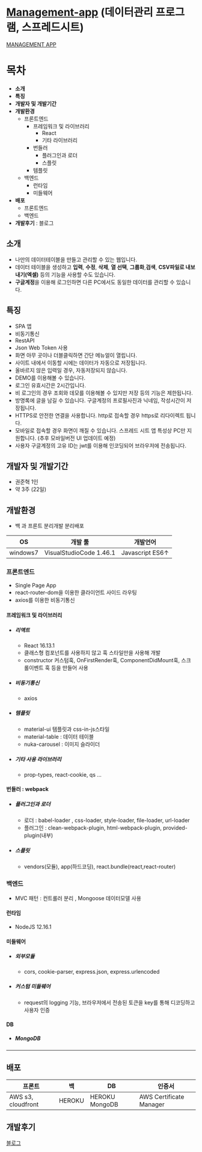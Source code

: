 
# [Management-app](https://devhyuk.com) (데이터관리 프로그램, 스프레드시트)
[MANAGEMENT APP ](https://devhyuk.com)

# 목차

 - **소개**
 - **특징**
 - **개발자 및 개발기간**
 - **개발환경**
   - 프론트엔드
     - 프레임워크 및 라이브러리
       - React
       - 기타 라이브러리
     - 번들러 
       - 플러그인과 로더
       - 스플릿
     - 템플릿
   - 백엔드
     - 런타임
     - 미들웨어
 - **배포**
     - 프론트엔드
     - 백엔드
 - **개발후기** : 블로그

## 소개
 - 나만의 데이터테이블을 만들고 관리할 수 있는 웹입니다.
 - 데이터 테이블을 생성하고 **입력**, **수정**, **삭제**, **열 선택**, **그룹화**,**검색**, **CSV파일로 내보내기(엑셀)** 등의 기능을 사용할 수도 있습니다.
 - **구글계정**을 이용해 로그인하면 다른 PC에서도 동일한 데이터를 관리할 수 있습니다.

## 특징

 - SPA 앱
 - 비동기통신
 - RestAPI
 - Json Web Token 사용
 - 화면 아무 곳이나 더블클릭하면 간단 메뉴얼이 열립니다.
 - 사이트 내에서 이동할 시에는 데이터가 자동으로 저장됩니다.
 - 올바르지 않은 입력일 경우, 자동저장되지 않습니다.
 - DEMO를 이용해볼 수 있습니다.
 - 로그인 유효시간은 2시간입니다.
 - 비 로그인의 경우 조회와 데모를 이용해볼 수 있지만 저장 등의 기능은 제한됩니다.
 - 방명록에 글을 남길 수 있습니다. 구글계정의 프로필사진과 닉네임, 작성시간이 저장됩니다.
 - HTTPS로 안전한 연결을 사용합니다. http로 접속할 경우 https로 리다이렉트 됩니다.
 - 모바일로 접속할 경우 화면이 깨질 수 있습니다. 스프레드 시트 앱 특성상 PC만 지원합니다. (추후 모바일버전 UI 업데이트 예정)
 - 사용자 구글계정의 고유 ID는 jwt를 이용해 인코딩되어 브라우저에 전송됩니다.

## 개발자 및 개발기간
 - 권준혁 1인
 - 약 3주 (22일)
## 개발환경

 - 백 과 프론트 분리개발 분리배포
 
 | OS | 개발 툴 | 개발언어 |
 |---|---| --- |
 | windows7 | VisualStudioCode 1.46.1 | Javascript ES6↑ |
 
### 프론트엔드
 - Single Page App
 - react-router-dom을 이용한 클라이언트 사이드 라우팅
 - axios를 이용한 비동기통신
 
#### 프레임워크 및 라이브러리
- ##### 리액트
  - React 16.13.1
   - 클래스형 컴포넌트를 사용하지 않고 훅 스타일만을 사용해 개발
   - constructor 커스텀훅, OnFirstRender훅, ComponentDidMount훅, 스크롤이벤트 훅 등을 만들어 사용
- ##### 비동기통신
  - axios
- ##### 템플릿
  - material-ui 템플릿과 css-in-js스타일
  - material-table : 데이터 테이블
  - nuka-carousel : 이미지 슬라이더
- ##### 기타 사용 라이브러리
  - prop-types,  react-cookie, qs ...
#### 번들러 : webpack
 - ##### 플러그인과 로더
   - 로더 : babel-loader , css-loader, style-loader, file-loader, url-loader
   - 플러그인 : clean-webpack-plugin, html-webpack-plugin, provided-plugin(내부)
- ##### 스플릿
   - vendors(모듈), app(하드코딩), react.bundle(react,react-router)
### 백엔드
 - MVC 패턴 : 컨트롤러 분리 , Mongoose 데이터모델 사용
#### 런타임
 - NodeJS 12.16.1
#### 미들웨어
 - ##### 외부모듈
   - cors, cookie-parser, express.json, express.urlencoded
 - ##### 커스텀 미들웨어
   - request의 logging 기능, 브라우저에서 전송된 토큰을 key를 통해 디코딩하고 사용자 인증
#### DB
 - ##### MongoDB
---
## 배포
 
 | 프론트 | 백 | DB | 인증서 |
 | --- | --- | --- | --- |
 | AWS s3, cloudfront | HEROKU | HEROKU MongoDB | AWS Certificate Manager |

## 개발후기
 [블로그](https://velog.io/@kwonh)



